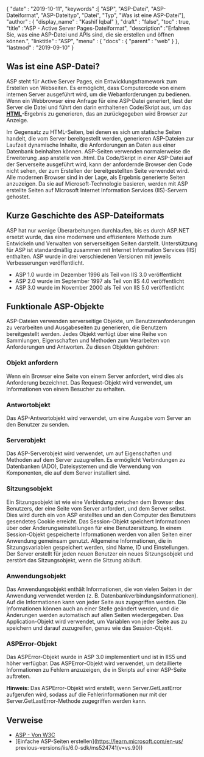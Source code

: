 {
  "date" : "2019-10-11",
  "keywords" :[ "ASP", "ASP-Datei", "ASP-Dateiformat", "ASP-Dateityp", "Datei", "Typ", "Was ist eine ASP-Datei"],
  "author" : {
    "display_name" : "Kashif Iqbal"
},
  "draft" : "false",
  "toc" : true,
  "title" :"ASP - Active Server Pages-Dateiformat",
  "description" :"Erfahren Sie, was eine ASP-Datei und APIs sind, die sie erstellen und öffnen können.",
  "linktitle" : "ASP",
  "menu" : {
    "docs" : {
      "parent" : "web"
}
},
  "lastmod" : "2019-09-10"
}

## Was ist eine ASP-Datei?

ASP steht für Active Server Pages, ein Entwicklungsframework zum Erstellen von Webseiten. Es ermöglicht, dass Computercode von einem internen Server ausgeführt wird, um die Webanforderungen zu bedienen. Wenn ein Webbrowser eine Anfrage für eine ASP-Datei generiert, liest der Server die Datei und führt den darin enthaltenen Code/Skript aus, um das **[HTML](/de/web/html/)**-Ergebnis zu generieren, das an zurückgegeben wird Browser zur Anzeige.

Im Gegensatz zu HTML-Seiten, bei denen es sich um statische Seiten handelt, die vom Server bereitgestellt werden, generieren ASP-Dateien zur Laufzeit dynamische Inhalte, die Anforderungen an Daten aus einer Datenbank beinhalten können. ASP-Seiten verwenden normalerweise die Erweiterung .asp anstelle von .html. Da Code/Skript in einer ASP-Datei auf der Serverseite ausgeführt wird, kann der anfordernde Browser den Code nicht sehen, der zum Erstellen der bereitgestellten Seite verwendet wird. Alle modernen Browser sind in der Lage, als Ergebnis generierte Seiten anzuzeigen. Da sie auf Microsoft-Technologie basieren, werden mit ASP erstellte Seiten auf Microsoft Internet Information Services (IIS)-Servern gehostet.

## Kurze Geschichte des ASP-Dateiformats
ASP hat nur wenige Überarbeitungen durchlaufen, bis es durch ASP.NET ersetzt wurde, das eine modernere und effizientere Methode zum Entwickeln und Verwalten von serverseitigen Seiten darstellt. Unterstützung für ASP ist standardmäßig zusammen mit Internet Information Services (IIS) enthalten. ASP wurde in drei verschiedenen Versionen mit jeweils Verbesserungen veröffentlicht.

* ASP 1.0 wurde im Dezember 1996 als Teil von IIS 3.0 veröffentlicht
* ASP 2.0 wurde im September 1997 als Teil von IIS 4.0 veröffentlicht
* ASP 3.0 wurde im November 2000 als Teil von IIS 5.0 veröffentlicht

## Funktionale ASP-Objekte

ASP-Dateien verwenden serverseitige Objekte, um Benutzeranforderungen zu verarbeiten und Ausgabeseiten zu generieren, die Benutzern bereitgestellt werden. Jedes Objekt verfügt über eine Reihe von Sammlungen, Eigenschaften und Methoden zum Verarbeiten von Anforderungen und Antworten. Zu diesen Objekten gehören:

### Objekt anfordern

Wenn ein Browser eine Seite von einem Server anfordert, wird dies als Anforderung bezeichnet. Das Request-Objekt wird verwendet, um Informationen von einem Besucher zu erhalten.

### Antwortobjekt

Das ASP-Antwortobjekt wird verwendet, um eine Ausgabe vom Server an den Benutzer zu senden.

### Serverobjekt

Das ASP-Serverobjekt wird verwendet, um auf Eigenschaften und Methoden auf dem Server zuzugreifen. Es ermöglicht Verbindungen zu Datenbanken (ADO), Dateisystemen und die Verwendung von Komponenten, die auf dem Server installiert sind.

### Sitzungsobjekt

Ein Sitzungsobjekt ist wie eine Verbindung zwischen dem Browser des Benutzers, der eine Seite vom Server anfordert, und dem Server selbst. Dies wird durch ein von ASP erstelltes und an den Computer des Benutzers gesendetes Cookie erreicht. Das Session-Objekt speichert Informationen über oder Änderungseinstellungen für eine Benutzersitzung. In einem Session-Objekt gespeicherte Informationen werden von allen Seiten einer Anwendung gemeinsam genutzt. Allgemeine Informationen, die in Sitzungsvariablen gespeichert werden, sind Name, ID und Einstellungen. Der Server erstellt für jeden neuen Benutzer ein neues Sitzungsobjekt und zerstört das Sitzungsobjekt, wenn die Sitzung abläuft.

### Anwendungsobjekt

Das Anwendungsobjekt enthält Informationen, die von vielen Seiten in der Anwendung verwendet werden (z. B. Datenbankverbindungsinformationen). Auf die Informationen kann von jeder Seite aus zugegriffen werden. Die Informationen können auch an einer Stelle geändert werden, und die Änderungen werden automatisch auf allen Seiten wiedergegeben. Das Application-Objekt wird verwendet, um Variablen von jeder Seite aus zu speichern und darauf zuzugreifen, genau wie das Session-Objekt.

### ASPError-Objekt

Das ASPError-Objekt wurde in ASP 3.0 implementiert und ist in IIS5 und höher verfügbar. Das ASPError-Objekt wird verwendet, um detaillierte Informationen zu Fehlern anzuzeigen, die in Skripts auf einer ASP-Seite auftreten.

**Hinweis:** Das ASPError-Objekt wird erstellt, wenn Server.GetLastError aufgerufen wird, sodass auf die Fehlerinformationen nur mit der Server.GetLastError-Methode zugegriffen werden kann.

## Verweise

* [ASP - Von W3C](https://www.w3schools.com/asp/default.asp)
* [Einfache ASP-Seiten erstellen](https://learn.microsoft.com/en-us/ previous-versions/iis/6.0-sdk/ms524741(v=vs.90))

